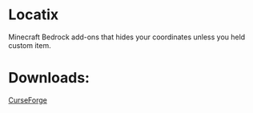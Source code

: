 # Locatix
Minecraft Bedrock add-ons that hides your coordinates unless you held custom item.

# Downloads:
[CurseForge](https://www.curseforge.com/minecraft-bedrock/texture-packs/custom-title-template)

